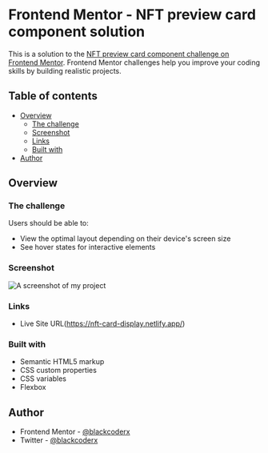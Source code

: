 # Frontend Mentor - NFT preview card component solution

This is a solution to the [NFT preview card component challenge on Frontend Mentor](https://www.frontendmentor.io/challenges/nft-preview-card-component-SbdUL_w0U). Frontend Mentor challenges help you improve your coding skills by building realistic projects. 

## Table of contents

- [Overview](#overview)
  - [The challenge](#the-challenge)
  - [Screenshot](#screenshot)
  - [Links](#links)
  - [Built with](#built-with)
- [Author](#author)

## Overview

### The challenge

Users should be able to:

- View the optimal layout depending on their device's screen size
- See hover states for interactive elements

### Screenshot

![A screenshot of my project](./Web%20capture_2-2-2023_13648_nft-card-display.netlify.app.jpeg)

### Links
- Live Site URL(https://nft-card-display.netlify.app/)


### Built with

- Semantic HTML5 markup
- CSS custom properties
- CSS variables
- Flexbox


## Author
- Frontend Mentor - [@blackcoderx](https://www.frontendmentor.io/profile/blackcoderx)
- Twitter - [@blackcoderx](https://www.twitter.com/blackcoderx)

